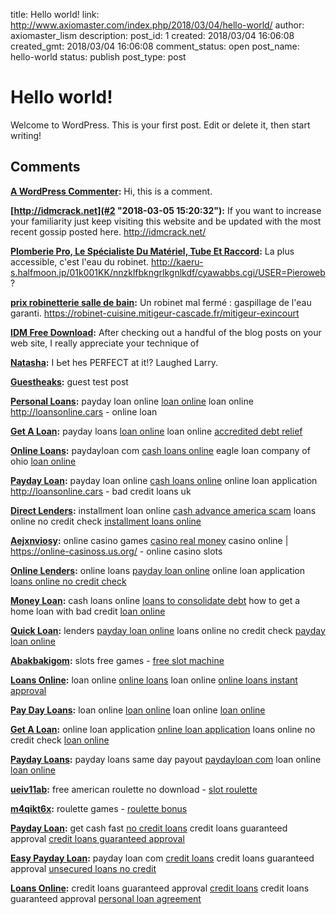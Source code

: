 title: Hello world!
link: http://www.axiomaster.com/index.php/2018/03/04/hello-world/
author: axiomaster_lism
description: 
post_id: 1
created: 2018/03/04 16:06:08
created_gmt: 2018/03/04 16:06:08
comment_status: open
post_name: hello-world
status: publish
post_type: post

# Hello world!

Welcome to WordPress. This is your first post. Edit or delete it, then start writing!

## Comments

**[A WordPress Commenter](#1 "2018-03-04 16:06:08"):** Hi, this is a comment.

**[http://idmcrack.net](#2 "2018-03-05 15:20:32"):** If you want to increase your familiarity just keep visiting this website and be updated with the most recent gossip posted here. http://idmcrack.net/

**[Plomberie Pro, Le Spécialiste Du Matériel, Tube Et Raccord](#3 "2018-03-10 11:30:50"):** La plus accessible, c'est l'eau du robinet. http://kaeru-s.halfmoon.jp/01k001KK/nnzklfbkngrlkgnlkdf/cyawabbs.cgi/USER=Pieroweb?

**[prix robinetterie salle de bain](#4 "2018-03-11 04:47:30"):** Un robinet mal fermé : gaspillage de l'eau garanti. https://robinet-cuisine.mitigeur-cascade.fr/mitigeur-exincourt

**[IDM Free Download](#5 "2018-03-12 02:51:57"):** After checking out a handful of the blog posts on your web site, I really appreciate your technique of

**[Natasha](#6 "2018-03-14 05:29:01"):** I Ьet hеs PERFECT at it!? Laughed Larry.

**[Guestheaks](#12 "2018-06-10 12:00:06"):** guest test post

**[Personal Loans](#13 "2018-06-18 10:15:25"):** payday loan online [loan online](http://loansonline.cars) loan online http://loansonline.cars - online loan

**[Get A Loan](#14 "2018-06-20 01:42:29"):** payday loans [loan online](http://loansonline.cars) loan online [accredited debt relief](http://loansonline.cars)

**[Online Loans](#15 "2018-06-22 07:21:25"):** paydayloan com [cash loans online](http://loansonline.cars) eagle loan company of ohio [loan online](http://loansonline.cars)

**[Payday Loan](#16 "2018-06-22 16:26:00"):** payday loan online [cash loans online](http://loansonline.cars) online loan application http://loansonline.cars - bad credit loans uk

**[Direct Lenders](#18 "2018-06-29 00:48:57"):** installment loan online [cash advance america scam](http://buyused.cars) loans online no credit check [installment loans online](http://buyused.cars)

**[Aejxnviosy](#19 "2018-06-29 13:39:32"):** online casino games [casino real money](https://online-casinoss.us.org/) casino online | https://online-casinoss.us.org/ - online casino slots

**[Online Lenders](#20 "2018-06-30 07:46:48"):** online loans [payday loan online](http://buyused.cars) online loan application [loans online no credit check](http://buyused.cars)

**[Money Loan](#21 "2018-07-01 15:16:08"):** cash loans online [loans to consolidate debt](http://buyused.cars) how to get a home loan with bad credit [loan online](http://buyused.cars)

**[Quick Loan](#22 "2018-07-02 20:56:33"):** lenders [payday loan online](http://buyused.cars) loans online no credit check [payday loan online](http://buyused.cars)

**[Abakbakigom](#23 "2018-07-03 06:23:35"):** slots free games - [free slot machine](https://slots777usa.com/)

**[Loans Online](#24 "2018-07-04 07:08:48"):** loan online [online loans](http://buyused.cars) loan online [online loans instant approval](http://buyused.cars)

**[Pay Day Loans](#25 "2018-07-05 14:02:23"):** loan online [loan online](http://buyused.cars) loan online [loan online](http://buyused.cars)

**[Get A Loan](#26 "2018-07-06 21:28:50"):** online loan application [online loan application](http://buyused.cars) loans online no credit check [loan online](http://buyused.cars)

**[Payday Loans](#27 "2018-07-08 05:21:24"):** payday loans same day payout [paydayloan com](http://buyused.cars) loan online [loan online](http://buyused.cars)

**[ueiv11ab](#28 "2018-07-10 19:19:55"):** free american roulette no download - [slot roulette](https://roulettecas.com/)

**[m4qikt6x](#29 "2018-07-13 00:57:24"):** roulette games - [roulette bonus](https://roulettecas.com/)

**[Payday Loan](#145 "2018-10-12 06:29:41"):** get cash fast [no credit loans](https://creditloansguaranteedapproval.com) credit loans guaranteed approval [credit loans guaranteed approval](https://creditloansguaranteedapproval.com)

**[Easy Payday Loan](#178 "2018-10-16 15:36:11"):** payday loan com [credit loans](https://creditloansguaranteedapproval.com/) credit loans guaranteed approval [unsecured loans no credit](https://creditloansguaranteedapproval.com/)

**[Loans Online](#194 "2018-10-19 12:00:30"):** credit loans guaranteed approval [credit loans](https://creditloansguaranteedapproval.com/) credit loans guaranteed approval [personal loan agreement](https://creditloansguaranteedapproval.com/)

